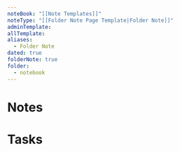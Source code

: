 ```yaml
---
noteBook: "[[Note Templates]]"
noteType: "[[Folder Note Page Template|Folder Note]]"
adminTemplate: 
allTemplate: 
aliases:
  - Folder Note
dated: true
folderNote: true
folder:
  - notebook
---
```

# Notes
# Tasks
